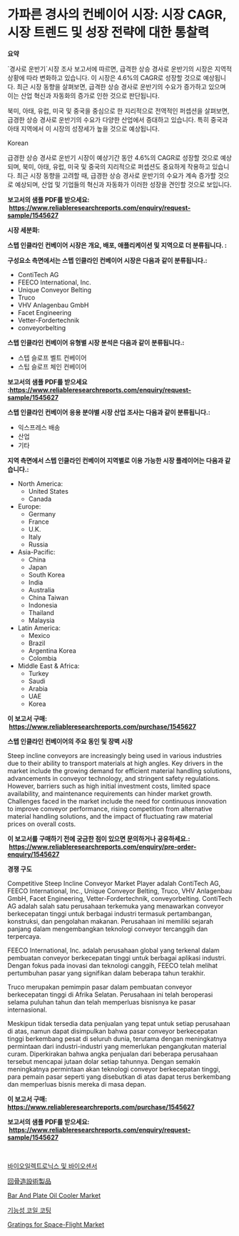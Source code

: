 <p><h1>가파른 경사의 컨베이어 시장: 시장 CAGR, 시장 트렌드 및 성장 전략에 대한 통찰력</h1></p><p><strong>요약</strong></p>
<p><p>`경사로 운반기`시장 조사 보고서에 따르면, 급격한 상승 경사로 운반기의 시장은 지역적 상황에 따라 변화하고 있습니다. 이 시장은 4.6%의 CAGR로 성장할 것으로 예상됩니다. 최근 시장 동향을 살펴보면, 급격한 상승 경사로 운반기의 수요가 증가하고 있으며 이는 산업 혁신과 자동화의 증가로 인한 것으로 판단됩니다.</p><p>북미, 아태, 유럽, 미국 및 중국을 중심으로 한 지리적으로 전역적인 퍼셉션을 살펴보면, 급경한 상승 경사로 운반기의 수요가 다양한 산업에서 증대하고 있습니다. 특히 중국과 아태 지역에서 이 시장의 성장세가 높을 것으로 예상됩니다.</p><p>Korean</p><p>급경한 상승 경사로 운반기 시장이 예상기간 동안 4.6%의 CAGR로 성장할 것으로 예상되며, 북미, 아태, 유럽, 미국 및 중국의 지리적으로 퍼셉션도 중요하게 작용하고 있습니다. 최근 시장 동향을 고려할 때, 급경한 상승 경사로 운반기의 수요가 계속 증가할 것으로 예상되며, 산업 및 기업들의 혁신과 자동화가 이러한 성장을 견인할 것으로 보입니다.</p></p>
<p><strong>보고서의 샘플 PDF를 받으세요: &nbsp;<a href="https://www.reliableresearchreports.com/enquiry/request-sample/1545627">https://www.reliableresearchreports.com/enquiry/request-sample/1545627</a></strong></p>
<p><strong>시장 세분화:</strong></p>
<p><strong> 스텝 인클라인 컨베이어 시장은 개요, 배포, 애플리케이션 및 지역으로 더 분류됩니다. :</strong></p>
<p><strong>구성요소 측면에서는 스텝 인클라인 컨베이어 시장은 다음과 같이 분류됩니다.:</strong></p>
<p><ul><li>ContiTech AG</li><li>FEECO lnternational, Inc.</li><li>Unique Conveyor Belting</li><li>Truco</li><li>VHV Anlagenbau GmbH</li><li>Facet Engineering</li><li>Vetter-Fordertechnik</li><li>conveyorbelting</li></ul></p>
<p><strong> 스텝 인클라인 컨베이어 유형별 시장 분석은 다음과 같이 분류됩니다.:</strong></p>
<p><ul><li>스텝 슬로프 벨트 컨베이어</li><li>스팁 슬로프 체인 컨베이어</li></ul></p>
<p><strong>보고서의 샘플 PDF를 받으세요 :<a href="https://www.reliableresearchreports.com/enquiry/request-sample/1545627">https://www.reliableresearchreports.com/enquiry/request-sample/1545627</a></strong></p>
<p><strong> 스텝 인클라인 컨베이어 응용 분야별 시장 산업 조사는 다음과 같이 분류됩니다.:</strong></p>
<p><ul><li>익스프레스 배송</li><li>산업</li><li>기타</li></ul></p>
<p><strong>지역 측면에서 스텝 인클라인 컨베이어 지역별로 이용 가능한 시장 플레이어는 다음과 같습니다.:</strong></p>
<p><ul>
    <li>
        North America:
        <ul>
            <li>United States</li>
            <li>Canada</li>
        </ul>
    </li>
    <li>
        Europe:
        <ul>
            <li>Germany</li>
            <li>France</li>
            <li>U.K.</li>
            <li>Italy</li>
            <li>Russia</li>
        </ul>
    </li>
    <li>
        Asia-Pacific:
        <ul>
            <li>China</li>
            <li>Japan</li>
            <li>South Korea</li>
            <li>India</li>
            <li>Australia</li>
            <li>China Taiwan</li>
            <li>Indonesia</li>
            <li>Thailand</li>
            <li>Malaysia</li>
        </ul>
    </li>
    <li>
        Latin America:
        <ul>
            <li>Mexico</li>
            <li>Brazil</li>
            <li>Argentina Korea</li>
            <li>Colombia</li>
        </ul>
    </li>
    <li>
        Middle East & Africa:
        <ul>
            <li>Turkey</li>
            <li>Saudi</li>
            <li>Arabia</li>
            <li>UAE</li>
            <li>Korea</li>
        </ul>
    </li>
    </ul></p>
<p><strong>이 보고서 구매: &nbsp;<a href="https://www.reliableresearchreports.com/purchase/1545627">https://www.reliableresearchreports.com/purchase/1545627</a></strong></p>
<p><strong>스텝 인클라인 컨베이어의 주요 동인 및 장벽 시장</strong></p>
<p><p>Steep incline conveyors are increasingly being used in various industries due to their ability to transport materials at high angles. Key drivers in the market include the growing demand for efficient material handling solutions, advancements in conveyor technology, and stringent safety regulations. However, barriers such as high initial investment costs, limited space availability, and maintenance requirements can hinder market growth. Challenges faced in the market include the need for continuous innovation to improve conveyor performance, rising competition from alternative material handling solutions, and the impact of fluctuating raw material prices on overall costs.</p></p>
<p><strong>이 보고서를 구매하기 전에 궁금한 점이 있으면 문의하거나 공유하세요.: &nbsp;<a href="https://www.reliableresearchreports.com/enquiry/pre-order-enquiry/1545627">https://www.reliableresearchreports.com/enquiry/pre-order-enquiry/1545627</a></strong></p>
<p><strong>경쟁 구도</strong></p>
<p><p>Competitive Steep Incline Conveyor Market Player adalah ContiTech AG, FEECO International, Inc., Unique Conveyor Belting, Truco, VHV Anlagenbau GmbH, Facet Engineering, Vetter-Fordertechnik, conveyorbelting. ContiTech AG adalah salah satu perusahaan terkemuka yang menawarkan conveyor berkecepatan tinggi untuk berbagai industri termasuk pertambangan, konstruksi, dan pengolahan makanan. Perusahaan ini memiliki sejarah panjang dalam mengembangkan teknologi conveyor tercanggih dan terpercaya.</p><p>FEECO International, Inc. adalah perusahaan global yang terkenal dalam pembuatan conveyor berkecepatan tinggi untuk berbagai aplikasi industri. Dengan fokus pada inovasi dan teknologi canggih, FEECO telah melihat pertumbuhan pasar yang signifikan dalam beberapa tahun terakhir.</p><p>Truco merupakan pemimpin pasar dalam pembuatan conveyor berkecepatan tinggi di Afrika Selatan. Perusahaan ini telah beroperasi selama puluhan tahun dan telah memperluas bisnisnya ke pasar internasional.</p><p>Meskipun tidak tersedia data penjualan yang tepat untuk setiap perusahaan di atas, namun dapat disimpulkan bahwa pasar conveyor berkecepatan tinggi berkembang pesat di seluruh dunia, terutama dengan meningkatnya permintaan dari industri-industri yang memerlukan pengangkutan material curam. Diperkirakan bahwa angka penjualan dari beberapa perusahaan tersebut mencapai jutaan dolar setiap tahunnya. Dengan semakin meningkatnya permintaan akan teknologi conveyor berkecepatan tinggi, para pemain pasar seperti yang disebutkan di atas dapat terus berkembang dan memperluas bisnis mereka di masa depan.</p></p>
<p><strong>이 보고서 구매: &nbsp; <a href="https://www.reliableresearchreports.com/purchase/1545627">https://www.reliableresearchreports.com/purchase/1545627</a></strong></p>
<p><strong>보고서의 샘플 PDF를 받으세요: &nbsp;<a href="https://www.reliableresearchreports.com/enquiry/request-sample/1545627">https://www.reliableresearchreports.com/enquiry/request-sample/1545627</a></strong><strong></strong></p>
<p>&nbsp;</p>
<p><p><a href="https://medium.com/@ishacian.georges/%EB%B0%94%EC%9D%B4%EC%98%A4%EC%A0%84%EC%9E%90-%EB%B0%8F-%EC%83%9D%EC%B2%B4%EC%84%BC%EC%84%9C-%EC%8B%9C%EC%9E%A5-2031%EB%85%84%EA%B9%8C%EC%A7%80%EC%9D%98-%ED%8A%B8%EB%A0%8C%EB%93%9C-%EC%98%88%EC%B8%A1-%EB%B0%8F-%EA%B2%BD%EC%9F%81-%EB%B6%84%EC%84%9D-10426bbe759f">바이오일렉트로닉스 및 바이오센서</a></p><p><a href="https://medium.com/@stephengrant2015/%E3%82%A4%E3%83%AC%E3%82%AA%E3%82%B9%E3%83%88%E3%83%9F%E3%83%BC%E8%A3%BD%E5%93%81%E5%B8%82%E5%A0%B4%E3%81%AE%E5%88%86%E6%9E%90-%E3%82%B0%E3%83%AD%E3%83%BC%E3%83%90%E3%83%AB%E6%A5%AD%E7%95%8C%E3%81%AE%E5%B1%95%E6%9C%9B%E3%81%A8%E4%BA%88%E6%B8%AC-2024%E5%B9%B4%E3%81%8B%E3%82%892031%E5%B9%B4%E3%81%BE%E3%81%A7-45fc728be063">回骨造設術製品</a></p><p><a href="https://issuu.com/reportprime-2/docs/bar-and-plate-oil-cooler-market-size-2030.pptx">Bar And Plate Oil Cooler Market</a></p><p><a href="https://medium.com/@zolajenkins98/%EA%B8%B0%EB%8A%A5%EC%84%B1-%EC%BD%94%EC%9D%BC-%EC%BD%94%ED%8C%85-%EC%8B%9C%EC%9E%A5-%EC%A0%90%EC%9C%A0%EC%9C%A8-%EC%A7%84%ED%99%94-%EB%B0%8F-%EC%8B%9C%EC%9E%A5-%EC%84%B1%EC%9E%A5-%EB%8F%99%ED%96%A5-2024-2031-7a1f840709cc">기능성 코일 코팅</a></p><p><a href="https://github.com/sonuprakash1/Market-Research-Report-List-2/blob/main/gratings-for-space-flight-market.md">Gratings for Space-Flight Market</a></p></p>